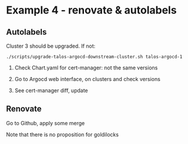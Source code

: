 # Example 4 - renovate & autolabels

## Autolabels

Cluster 3 should be upgraded. If not:

```
./scripts/upgrade-talos-argocd-downstream-cluster.sh talos-argocd-1
```

1. Check Chart.yaml for cert-manager: not the same versions

2. Go to Argocd web interface, on clusters and check versions

3. See cert-manager diff, update

## Renovate

Go to Github, apply some merge

Note that there is no proposition for goldilocks

